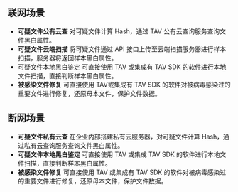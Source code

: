 ## 联网场景
- **可疑文件公有云查**
对可疑文件计算 Hash，通过 TAV 公有云查询服务查询文件黑白属性。
- **可疑文件云端扫描**
将可疑文件通过 API 接口上传至云端扫描服务器进行样本扫描，服务器将返回样本黑白属性。
- 可疑文件本地黑白鉴定
可直接使用 TAV 或集成有 TAV SDK 的软件进行本地文件扫描，直接判断样本黑白属性。
- **被感染文件修复**
可直接使用 TAV或集成有 TAV SDK 的软件对被病毒感染过的重要文件进行修复，还原母本文件，保护文件数据。

## 断网场景
- **可疑文件私有云查**
在企业内部搭建私有云服务器，对可疑文件计算 Hash，通过私有云查询服务查询文件黑白属性。
- **可疑文件本地黑白鉴定**
可直接使用 TAV 或集成 TAV SDK 的软件进行本地文件扫描，直接判断样本黑白属性。
- **被感染文件修复**
可直接使用 TAV 或集成有 TAV SDK 的软件对被病毒感染过的重要文件进行修复，还原母本文件，保护文件数据。

